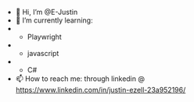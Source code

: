 - 👋 Hi, I’m @E-Justin
- 🌱 I’m currently learning:
-   * Playwright
-   * javascript
-   * C#
- 📫 How to reach me: through linkedin @ https://www.linkedin.com/in/justin-ezell-23a952196/

<!---
E-Justin/E-Justin is a ✨ special ✨ repository because its `README.md` (this file) appears on your GitHub profile.
You can click the Preview link to take a look at your changes.
--->
